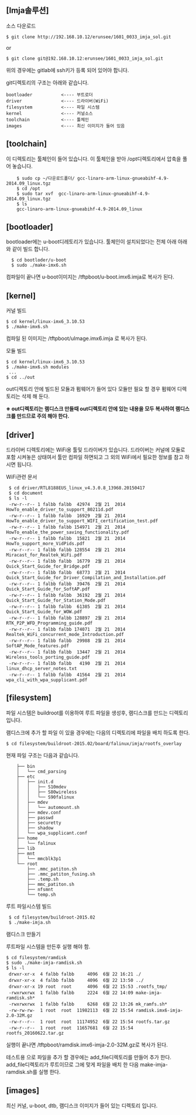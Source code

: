 **[Imja솔루션]**
------------------------------------------------------------------------------------------------------------------------
소스 다운로드

    $ git clone http://192.168.10.12/erunsee/1601_0033_imja_sol.git

or

    $ git clone git@192.168.10.12:erunsee/1601_0033_imja_sol.git

위의 경우에는 gitlab에 ssh키가 등록 되어 있어야 합니다.


   

git디렉토리의 구조는 아래와 같습니다.


    bootloader           <---- 부트로더
    driver               <---- 드라이버(WiFi)
    filesystem           <---- 파일 시스템
    kernel               <---- 커널소스
    toolchain            <---- 툴체인
    images               <---- 최신 이미지가 들어 있음



**[toolchain]**
------------------------------------------------------------------------------------------------------------------------
이 디렉토리는 툴체인이 들어 있습니다. 이 툴체인을 받아 /opt디렉토리에서 압축을 풀어 놓습니다.

        $ sudo cp ~/다운로드폴더/ gcc-linaro-arm-linux-gnueabihf-4.9-2014.09_linux.tgz
        $ cd /opt
        $ sudo tar xvf  gcc-linaro-arm-linux-gnueabihf-4.9-2014.09_linux.tgz
        $ ls
        gcc-linaro-arm-linux-gnueabihf-4.9-2014.09_linux




**[bootloader]**
------------------------------------------------------------------------------------------------------------------------
bootloader에는 u-boot디레토리가 있습니다. 툴체인이 설치되었다는 전체 아래 아래와 같이 빌드 합니다.

      $ cd bootloder/u-boot
      $ sudo ./make-imx6.sh


컴파일이 끝나면 u-boot이미지는 /tftpboot/u-boot.imx6.imja로 복사가 된다.




**[kernel]**
------------------------------------------------------------------------------------------------------------------------

커널 빌드

    $ cd kernel/linux-imx6_3.10.53
    $ ./make-imx6.sh

컴파일 된 이미지는 /tftpboot/uImage.imx6.imja 로 복사가 된다.


모듈 빌드

    $ cd kernel/linux-imx6_3.10.53
    $ ./make-imx6.sh modules
     ...
    $ cd ../out


out디렉토리 안에 빌드된 모듈과 펌웨어가 들어 있다 모듈만 필요 할 경우 펌웨어 디렉토리는 삭제 해 둔다.

**※ out디렉토리는 램디스크 만들때 out디렉토리 안에 있는 내용을 모두 복사하여 램디스크를 만드므로 주의 해야 한다.**



**[driver]**
------------------------------------------------------------------------------------------------------------------------
드라이버 디렉토리에는 WiFi용 툴및 드라이버가 있습니다. 드라이버는 커널에 모듈로 포함 시켜놓은 상태여서 툴만 컴파일 하면되고 그 외의 WiFi에서 필요한 정보를 참고 하시면 됩니다.


WiFi관련 문서

     $ cd driver/RTL8188EUS_linux_v4.3.0.8_13968.20150417
     $ cd document
     $ ls -l
     -rw-r--r-- 1 falbb falbb  42974  2월 21  2014 HowTo_enable_driver_to_support_80211d.pdf
     -rw-r--r-- 1 falbb falbb  16929  2월 21  2014 HowTo_enable_driver_to_support_WIFI_certification_test.pdf
     -rw-r--r-- 1 falbb falbb 154971  2월 21  2014 HowTo_enable_the_power_saving_functionality.pdf
     -rw-r--r-- 1 falbb falbb  15821  2월 21  2014 HowTo_support_more_VidPids.pdf
     -rw-r--r-- 1 falbb falbb 128554  2월 21  2014 Miracast_for_Realtek_WiFi.pdf
     -rw-r--r-- 1 falbb falbb  16779  2월 21  2014 Quick_Start_Guide_for_Bridge.pdf
     -rw-r--r-- 1 falbb falbb  68773  2월 21  2014 Quick_Start_Guide_for_Driver_Compilation_and_Installation.pdf
     -rw-r--r-- 1 falbb falbb  39476  2월 21  2014 Quick_Start_Guide_for_SoftAP.pdf
     -rw-r--r-- 1 falbb falbb  36192  2월 21  2014 Quick_Start_Guide_for_Station_Mode.pdf
     -rw-r--r-- 1 falbb falbb  61385  2월 21  2014 Quick_Start_Guide_for_WOW.pdf
     -rw-r--r-- 1 falbb falbb 128897  2월 21  2014 RTK_P2P_WFD_Programming_guide.pdf
     -rw-r--r-- 1 falbb falbb 174071  2월 21  2014 Realtek_WiFi_concurrent_mode_Introduction.pdf
     -rw-r--r-- 1 falbb falbb  29988  2월 21  2014 SoftAP_Mode_features.pdf
     -rw-r--r-- 1 falbb falbb  13447  2월 21  2014 Wireless_tools_porting_guide.pdf
     -rw-r--r-- 1 falbb falbb   4190  2월 21  2014 linux_dhcp_server_notes.txt
     -rw-r--r-- 1 falbb falbb  41564  2월 21  2014 wpa_cli_with_wpa_supplicant.pdf




**[filesystem]**
------------------------------------------------------------------------------------------------------------------------
파일 시스템은 buildroot를 이용하여 루트 파일을 생성후, 램디스크를 만드는 디렉토리 입니다.

램디스크에 추가 할 파일 이 있을 경우에는 다음의 디렉토리에 파일을 배치 하도록 한다.

    $ cd filesystem/buildroot-2015.02/board/falinux/imja/rootfs_overlay

현재 파일 구조는 다음과 같습니다.

        ├── bin
        │   └── cmd_parsing
        ├── etc
        │   ├── init.d
        │   │   ├── S10mdev
        │   │   ├── S80wireless
        │   │   └── S90falinux
        │   ├── mdev
        │   │   └── automount.sh
        │   ├── mdev.conf
        │   ├── passwd
        │   ├── securetty
        │   ├── shadow
        │   └── wpa_supplicant.conf
        ├── home
        │   └── falinux
        ├── lib
        ├── mnt
        │   └── mmcblk3p1
        └── root
            ├── .mmc_patiton.sh
            ├── .mmc_patiton_fusing.sh
            ├── .temp.sh
            ├── mmc_patiton.sh
            ├── nfsmnt
            └── temp.sh



루트 파일시스템 빌드

     $ cd filesystem/buildroot-2015.02
     $ ./make-imja.sh


램디스크 만들기


루트파일 시스템을 만든후 실행 해야 함.

    $ cd filesystem/ramdisk
    $ sudo ./make-imja-ramdisk.sh
    $ ls -l
     drwxr-xr-x  4 falbb falbb     4096  6월 22 16:21 ./
     drwxr-xr-x  4 falbb falbb     4096  6월 22 13:50 ../
     drwxr-xr-x 19 root  root      4096  6월 22 15:53 .rootfs_tmp/
     -rwxrwxrwx  1 falbb falbb     2224  6월 22 14:09 make-imja-ramdisk.sh*
     -rwxrwxrwx  1 falbb falbb     6268  6월 22 13:26 mk_ramfs.sh*
     -rw-rw-rw-  1 root  root  11982113  6월 22 15:54 ramdisk.imx6-imja-2.0-32M.gz
     -rw-r--r--  1 root  root  11174952  6월 22 15:54 rootfs.tar.gz
     -rw-r--r--  1 root  root  11657681  6월 22 15:54 rootfs_20160622.tar.gz

 

실행이 끝나면 /tftpboot/ramdisk.imx6-imja-2.0-32M.gz로 복사가 된다.


테스트용 으로 파일을 추가 할 경우에는 add_file디렉토리를 만들어 추가 한다. add_file디렉토리가 루트이므로 그에 맞게 파일을 배치 한 다음 make-imja-ramdisk.sh를 실행 한다.




**[images]**
------------------------------------------------------------------------------------------------------------------------
최신 커널, u-boot, dtb, 램디스크 이미지가 들어 있는 디렉토리 입니다.


